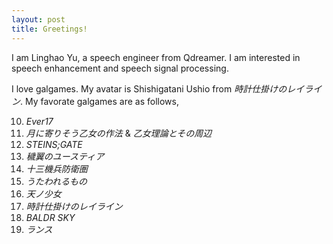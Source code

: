 ```yaml
---
layout: post
title: Greetings!
---
```


I am Linghao Yu, a speech engineer from Qdreamer. I am interested in speech enhancement and speech signal processing.

I love galgames. My avatar is Shishigatani Ushio from *時計仕掛けのレイライン*. My favorate galgames are as follows,

10. *Ever17*
9. *月に寄りそう乙女の作法* & *乙女理論とその周辺*
8. *STEINS;GATE*
7. *穢翼のユースティア*
6. *十三機兵防衛圏*
5. *うたわれるもの*
4. *天ノ少女*
3. *時計仕掛けのレイライン*
2. *BALDR SKY*
1. *ランス*
